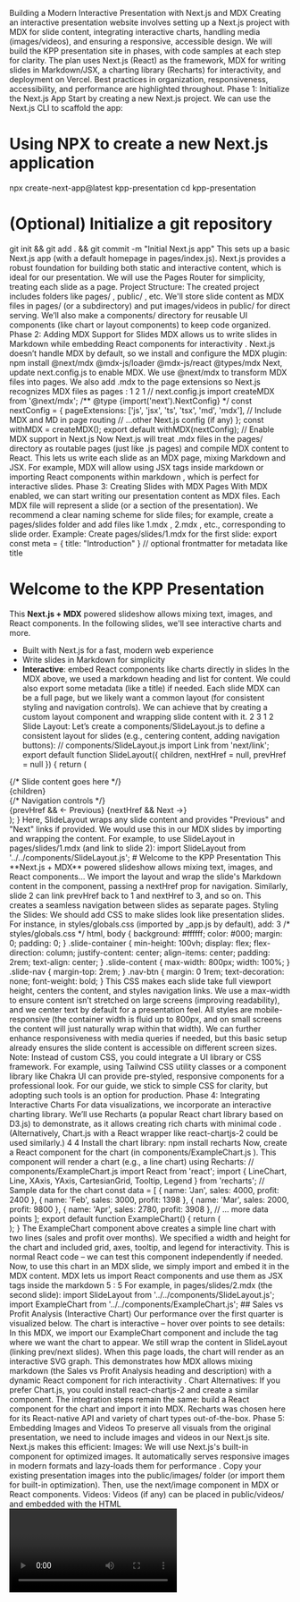 Building a Modern Interactive Presentation with
Next.js and MDX
Creating an interactive presentation website involves setting up a Next.js project with MDX for slide content,
integrating interactive charts, handling media (images/videos), and ensuring a responsive, accessible
design. We will build the KPP presentation site in phases, with code samples at each step for clarity. The
plan uses Next.js (React) as the framework, MDX for writing slides in Markdown/JSX, a charting library
(Recharts) for interactivity, and deployment on Vercel. Best practices in organization, responsiveness,
accessibility, and performance are highlighted throughout.
Phase 1: Initialize the Next.js App
Start by creating a new Next.js project. We can use the Next.js CLI to scaffold the app:
# Using NPX to create a new Next.js application
npx create-next-app@latest kpp-presentation
cd kpp-presentation
# (Optional) Initialize a git repository
git init && git add . && git commit -m "Initial Next.js app"
This sets up a basic Next.js app (with a default homepage in pages/index.js). Next.js provides a robust
foundation for building both static and interactive content, which is ideal for our presentation. We will use
the Pages Router for simplicity, treating each slide as a page.
Project Structure: The created project includes folders like pages/ , public/ , etc. We'll store slide
content as MDX files in pages/ (or a subdirectory) and put images/videos in public/ for direct serving.
We’ll also make a components/ directory for reusable UI components (like chart or layout components) to
keep code organized.
Phase 2: Adding MDX Support for Slides
MDX allows us to write slides in Markdown while embedding React components for interactivity . Next.js
doesn’t handle MDX by default, so we install and configure the MDX plugin:
npm install @next/mdx @mdx-js/loader @mdx-js/react @types/mdx
Next, update next.config.js to enable MDX. We use @next/mdx to transform MDX files into pages.
We also add .mdx to the page extensions so Next.js recognizes MDX files as pages :
1
2
1
// next.config.js
import createMDX from '@next/mdx';
/** @type {import('next').NextConfig} */
const nextConfig = {
pageExtensions: ['js', 'jsx', 'ts', 'tsx', 'md', 'mdx'], // Include MDX and
MD in page routing
// ...other Next.js config (if any)
};
const withMDX = createMDX();
export default withMDX(nextConfig); // Enable MDX support in Next.js
Now Next.js will treat .mdx files in the pages/ directory as routable pages (just like .js pages) and
compile MDX content to React. This lets us write each slide as an MDX page, mixing Markdown and JSX. For
example, MDX will allow using JSX tags inside markdown or importing React components within
markdown , which is perfect for interactive slides.
Phase 3: Creating Slides with MDX Pages
With MDX enabled, we can start writing our presentation content as MDX files. Each MDX file will represent
a slide (or a section of the presentation). We recommend a clear naming scheme for slide files; for example,
create a pages/slides folder and add files like 1.mdx , 2.mdx , etc., corresponding to slide order.
Example: Create pages/slides/1.mdx for the first slide:
export const meta = { title: "Introduction" } // optional frontmatter for
metadata like title
# Welcome to the KPP Presentation
This **Next.js + MDX** powered slideshow allows mixing text, images, and React
components. In the following slides, we'll see interactive charts and more.
- Built with Next.js for a fast, modern web experience
- Write slides in Markdown for simplicity
- **Interactive**: embed React components like charts directly in slides
In the MDX above, we used a markdown heading and list for content. We could also export some metadata
(like a title) if needed. Each slide MDX can be a full page, but we likely want a common layout (for consistent
styling and navigation controls). We can achieve that by creating a custom layout component and wrapping
slide content with it.
2
3
1
2
Slide Layout: Let’s create a components/SlideLayout.js to define a consistent layout for slides (e.g.,
centering content, adding navigation buttons):
// components/SlideLayout.js
import Link from 'next/link';
export default function SlideLayout({ children, nextHref = null, prevHref =
null }) {
return (
<div className="slide-container">
{/* Slide content goes here */}
<div className="slide-content">{children}</div>
{/* Navigation controls */}
<div className="slide-nav">
{prevHref && <Link href={prevHref} className="nav-btn">← Previous</
Link>}
{nextHref && <Link href={nextHref} className="nav-btn">Next →</Link>}
</div>
</div>
);
}
Here, SlideLayout wraps any slide content and provides "Previous" and "Next" links if provided. We
would use this in our MDX slides by importing and wrapping the content.
For example, to use SlideLayout in pages/slides/1.mdx (and link to slide 2):
import SlideLayout from '../../components/SlideLayout.js';
<SlideLayout nextHref="/slides/2">
# Welcome to the KPP Presentation
This **Next.js + MDX** powered slideshow allows mixing text, images, and React
components...
</SlideLayout>
We import the layout and wrap the slide's Markdown content in the <SlideLayout> component, passing
a nextHref prop for navigation. Similarly, slide 2 can link prevHref back to 1 and nextHref to 3, and
so on. This creates a seamless navigation between slides as separate pages.
Styling the Slides: We should add CSS to make slides look like presentation slides. For instance, in
styles/globals.css (imported by _app.js by default), add:
3
/* styles/globals.css */
html, body {
background: #ffffff;
color: #000;
margin: 0;
padding: 0;
}
.slide-container {
min-height: 100vh;
display: flex;
flex-direction: column;
justify-content: center;
align-items: center;
padding: 2rem;
text-align: center;
}
.slide-content {
max-width: 800px;
width: 100%;
}
.slide-nav {
margin-top: 2rem;
}
.nav-btn {
margin: 0 1rem;
text-decoration: none;
font-weight: bold;
}
This CSS makes each slide take full viewport height, centers the content, and styles navigation links. We use
a max-width to ensure content isn’t stretched on large screens (improving readability), and we center text
by default for a presentation feel. All styles are mobile-responsive (the container width is fluid up to 800px,
and on small screens the content will just naturally wrap within that width). We can further enhance
responsiveness with media queries if needed, but this basic setup already ensures the slide content is
accessible on different screen sizes.
Note: Instead of custom CSS, you could integrate a UI library or CSS framework. For example, using
Tailwind CSS utility classes or a component library like Chakra UI can provide pre-styled, responsive
components for a professional look. For our guide, we stick to simple CSS for clarity, but adopting such
tools is an option for production.
Phase 4: Integrating Interactive Charts
For data visualizations, we incorporate an interactive charting library. We’ll use Recharts (a popular React
chart library based on D3.js) to demonstrate, as it allows creating rich charts with minimal code .
(Alternatively, Chart.js with a React wrapper like react-chartjs-2 could be used similarly.)
4
4
Install the chart library:
npm install recharts
Now, create a React component for the chart (in components/ExampleChart.js ). This component will
render a chart (e.g., a line chart) using Recharts:
// components/ExampleChart.js
import React from 'react';
import {
LineChart, Line, XAxis, YAxis, CartesianGrid, Tooltip, Legend
} from 'recharts';
// Sample data for the chart
const data = [
{ name: 'Jan', sales: 4000, profit: 2400 },
{ name: 'Feb', sales: 3000, profit: 1398 },
{ name: 'Mar', sales: 2000, profit: 9800 },
{ name: 'Apr', sales: 2780, profit: 3908 },
// ... more data points
];
export default function ExampleChart() {
return (
<LineChart width={600} height={300} data={data} /* Recharts LineChart
component */>
<CartesianGrid strokeDasharray="3 3" />
<XAxis dataKey="name" />
<YAxis />
<Tooltip />
<Legend />
<Line type="monotone" dataKey="profit" stroke="#8884d8" activeDot={{ r:
8 }} />
<Line type="monotone" dataKey="sales" stroke="#82ca9d" />
</LineChart>
);
}
The ExampleChart component above creates a simple line chart with two lines (sales and profit over
months). We specified a width and height for the chart and included grid, axes, tooltip, and legend for
interactivity. This is normal React code – we can test this component independently if needed.
Now, to use this chart in an MDX slide, we simply import and embed it in the MDX content. MDX lets us
import React components and use them as JSX tags inside the markdown 5 :
5
For example, in pages/slides/2.mdx (the second slide):
import SlideLayout from '../../components/SlideLayout.js';
import ExampleChart from '../../components/ExampleChart.js';
<SlideLayout prevHref="/slides/1" nextHref="/slides/3">
## Sales vs Profit Analysis (Interactive Chart)
Our performance over the first quarter is visualized below. The chart is
interactive – hover over points to see details:
<ExampleChart />
</SlideLayout>
In this MDX, we import our ExampleChart component and include the <ExampleChart /> tag where
we want the chart to appear. We still wrap the content in SlideLayout (linking prev/next slides). When
this page loads, the chart will render as an interactive SVG graph. This demonstrates how MDX allows
mixing markdown (the Sales vs Profit Analysis heading and description) with a dynamic React
component for rich interactivity .
Chart Alternatives: If you prefer Chart.js, you could install react-chartjs-2 and create a similar
component. The integration steps remain the same: build a React component for the chart and import it
into MDX. Recharts was chosen here for its React-native API and variety of chart types out-of-the-box.
Phase 5: Embedding Images and Videos
To preserve all visuals from the original presentation, we need to include images and videos in our Next.js
site. Next.js makes this efficient:
Images: We will use Next.js's built-in <Image> component for optimized images. It automatically
serves responsive images in modern formats and lazy-loads them for performance . Copy your
existing presentation images into the public/images/ folder (or import them for built-in
optimization). Then, use the next/image component in MDX or React components.
Videos: Videos (if any) can be placed in public/videos/ and embedded with the HTML
<video> tag or an iframe (for YouTube/Vimeo links).
Example: In pages/slides/3.mdx , we include an image and a video:
import SlideLayout from '../../components/SlideLayout.js';
import Image from 'next/image';
<SlideLayout prevHref="/slides/2" nextHref="/slides/4">
5
•
6
•
6
## Financial Highlights
In Q1, our revenue reached a record high (see chart on previous slide). The
diagram below illustrates our revenue streams:
<Image
src="/images/revenue-breakdown.png"
alt="Revenue breakdown diagram"
width={800}
height={600}
/>
And here’s a short demo video from our product launch:
<video src="/videos/launch-demo.mp4" width="800" controls>
Sorry, your browser doesn't support embedded videos.
</video>
</SlideLayout>
In this snippet: - We imported Next.js’s Image component and used it to display an image ( revenuebreakdown.
png ) from the public folder. We provide an alt text for accessibility and specify width/height
for optimal layout. The Next.js Image component will automatically generate responsive versions (WebP/
AVIF) and lazy-load the image for better performance . - We included a <video> tag to embed a local
MP4 video with controls. The controls attribute adds play/pause controls, and we specified a width for
consistency. We also included a fallback text for older browsers. (If the video was hosted externally, we
could use an <iframe> to embed, e.g., YouTube.)
All image and video content from the original presentation can be preserved this way. Ensure each image
has descriptive alt text for screen readers (this is also enforced by Next.js’s linter for accessibility ).
Videos should include captions or transcripts if accessibility is a concern for hearing-impaired users, or at
least a text summary of the video content on the slide.
Phase 6: Responsive and Professional UI Design
With functionality in place, it’s important to refine the UI for a professional look and responsive design:
Layout Structure: We used a central SlideLayout to keep slides consistent. You might enhance it
with a header or footer if needed (e.g., a slide counter or logo). For example, adding a header with
the presentation title on each slide could be done in the layout.
Responsive Design: Our CSS so far is mobile-friendly (fluid widths, vertical stacking). Test slides on
different screen sizes. Use CSS media queries or responsive units (%, rem, vw) to adjust text and
images as needed. For instance, you could make the .slide-content width a percentage on
small screens or adjust font sizes.
Professional Styling: Consider using a design system or CSS framework for polished components.
Tailwind CSS can be integrated for utility-first styling, or Chakra UI/Material UI for pre-built
6
7
•
•
•
7
components. These can help with consistent spacing, color scheme, and typography. (If using such
libraries, follow their setup guides; e.g., install the library and wrap your app with the provider if
required.)
Theming: Decide on a theme (fonts, colors) that match your presentation. Next.js supports global
CSS or CSS-in-JS. For example, you might define CSS custom properties for theme colors in :root
and use them throughout. This way, the slides have a coherent look.
Example Enhancement: Add the following to styles/globals.css to improve typography and spacing:
body {
font-family: Arial, sans-serif;
line-height: 1.6;
}
h1, h2, h3 {
color: #333;
margin-bottom: 0.5em;
}
.slide-content p {
font-size: 1.1rem;
}
This uses a clean font, sets good line spacing, and slightly enlarges paragraph text for readability on slides.
All these tweaks contribute to a more professional appearance.
Additionally, ensure interactive elements (like the Next/Previous links or any buttons) have clear hover/focus
styles and sufficient color contrast. This not only looks better but is crucial for accessibility (meeting WCAG
guidelines).
Phase 7: Accessibility and Performance Best Practices
Building an accessible and high-performance site is as important as adding features:
Accessibility: Next.js automatically includes eslint-plugin-jsx-a11y to warn about common issues
(e.g., missing alt text on images, incorrect ARIA usage) . Make sure to address these. Use
semantic HTML tags (e.g., use headings # , ## in slides for structure, lists for bullet points as we
did, and <nav> or <footer> if needed for nav sections). Our slide navigation uses <Link>
which outputs accessible anchors. Also, test keyboard navigation (you should be able to use Tab/
Shift+Tab to move through links, and arrow keys if you implement slide switching via keyboard).
Each slide page should have a unique <title> and an <h1> or <h2> as the slide title. Next.js’s route
announcer will use these to inform screen reader users of page changes during client-side navigation
. We exported meta.title in the MDX; you can use that to set <title> via Next.js Head in a
custom _app.js or within SlideLayout for each page.
Performance: Next.js is optimized out-of-the-box. It will code-split each slide page, so users load
only the code for the current slide (plus common chunks) – this keeps initial load fast. Using Next/
•
•
7
8
9
•
8
Image ensures images are optimized (resized for the user's device and compressed) and lazy-loaded
. We should also:
Preload critical assets: If you have a hero image or video on the first slide, you can mark it with
priority (for Next/Image) or preload link in <Head> for a video, to ensure it loads immediately.
Dynamic import for heavy components: Our chart library will only load on the slide that uses it
(thanks to code splitting). If needed, we could further wrap ExampleChart in Next’s dynamic
import with { ssr:false } if we wanted to ensure it only renders on the client, but Recharts
works on SSR too. For very large libraries or if using the new App Router, you might use React.lazy or
next/dynamic to load them only when needed.
Caching: Vercel will cache static assets (images, videos) automatically. We can leverage Next’s static
generation for slides if they don't need server-rendered data. Given our slides are static content, we
could even use next export to generate a fully static site. However, since we plan to use Vercel,
it's fine to use the default (which will do static generation for each MDX page anyway, as no serverside
code is involved).
In summary, sticking to Next.js defaults and using its features (Image optimization, code splitting, linter)
gives us a solid baseline of performance and accessibility. Always test with Lighthouse or similar tools to
catch any issues (like large bundle sizes or missing alt tags, etc.).
Phase 8: Deployment to Vercel (Free Hosting)
Finally, we deploy our interactive presentation. Vercel is ideal since it’s the platform from Next.js creators
and offers free hosting for personal projects. It will automatically optimize the build for us .
Deploying to Vercel:
Commit your code to a repository (GitHub, GitLab, or Bitbucket). Ensure all slide content and assets
are checked in.
Login to Vercel and create a new project. Import your repository in Vercel’s UI (you may need to
install the Vercel GitHub app). Vercel will detect it’s a Next.js project and apply default settings –
usually you don't need to configure anything.
Click "Deploy". Vercel will build the project (running npm install , npm run build
automatically) and then host it. After a minute or so, you’ll get a live URL (e.g., https://kpppresentation.
vercel.app ).
Test the live site. Navigate through slides, check that images/videos load from the CDN, and that
interactive charts work. Vercel provides preview deployments on each git push, so you can iterate
quickly.
(Optional) Set up a custom domain in Vercel if this is for a production presentation with a friendly
URL.
Because our site is mostly static content, Vercel’s global CDN will make it load quickly for anyone. If we ever
need to update the presentation (content or code), we just push a commit and Vercel will auto-deploy the
new version.
Tip: If not using Vercel, you could export the site statically ( npm run export ) which outputs an out/
folder with HTML/CSS/JS you can host on any static server . But features like Image optimization might
6
•
•
•
10
1.
2.
10
3.
4.
5.
11
9
not work as well outside Vercel without additional setup. Using Vercel or a similar platform (Netlify, etc.) is
the smoothest route.
Conclusion
By following these phases, we have a comprehensive plan to build the KPP interactive presentation
website with modern tools:
Next.js + React gives us a robust, scalable foundation.
MDX enables writing slide content in a convenient Markdown-plus-JSX format, allowing us to embed
React components within slides for interactivity .
Recharts (or Chart.js) provides dynamic charts to visualize data engagingly .
Next/Image and HTML5 video ensure we preserve all original images and videos in an optimized
way, maintaining visual fidelity.
Responsive design and accessibility considerations make the presentation usable on different
devices and by all audiences (with Next.js and our practices enforcing many of these by default).
Vercel deployment makes the site easy to share and run, without worrying about server setup, and
leverages CDN and optimal build settings automatically .
Throughout development, keep refining each phase. For example, after getting basic slides working, spend
time on design polish (colors, fonts, slide transitions if desired), and test everything thoroughly. The result
will be a professional, interactive presentation that can be viewed in any web browser, with smooth delivery
of content and media.
By using this step-by-step playbook, you can confidently develop the presentation site in stages – each
phase building on the last – and end up with a modern web-based slide deck that elevates the KPP
presentation to the next level. Good luck, and happy coding!
Sources:
Next.js MDX Integration Guide
MDX + React (using JSX in Markdown)
Recharts Chart Integration Example
Next.js Image Optimization Features
Next.js Accessibility (ESLint and alt text)
Deploying Next.js to Vercel (platform detection)
GitHub - whoisryosuke/next-mdx-deck: Presentation decks using MDX, React, and Next.JS
https://github.com/whoisryosuke/next-mdx-deck
Guides: MDX | Next.js
https://nextjs.org/docs/pages/guides/mdx
Creating Interactive Markdown with MDX
https://www.tderflinger.com/creating-interactive-markdown-mdx
•
•
1
• 4
•
•
•
10
• 12 3
• 1
• 13 14 5
• 6
• 7
• 10
1 11
2 3 12
4 5 13 14
10
Optimizing: Images | Next.js
https://nextjs.org/docs/14/app/building-your-application/optimizing/images
Architecture: Accessibility | Next.js
https://nextjs.org/docs/architecture/accessibility
Pages Router: Deploy to Vercel | Next.js
https://nextjs.org/learn/pages-router/deploying-nextjs-app-deploy
6
7 8 9
10
11